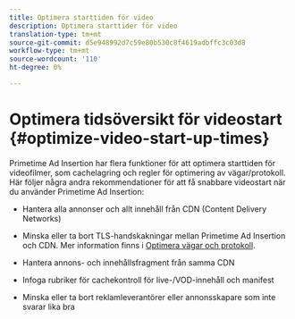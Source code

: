 ```yaml
---
title: Optimera starttiden för video
description: Optimera starttider för video
translation-type: tm+mt
source-git-commit: d5e948992d7c59e80b530c8f4619adbffc3c03d8
workflow-type: tm+mt
source-wordcount: '110'
ht-degree: 0%

---
```



# Optimera tidsöversikt för videostart {#optimize-video-start-up-times}

Primetime Ad Insertion har flera funktioner för att optimera starttiden för videofilmer, som cachelagring och regler för optimering av vägar/protokoll. Här följer några andra rekommendationer för att få snabbare videostart när du använder Primetime Ad Insertion:

* Hantera alla annonser och allt innehåll från CDN (Content Delivery Networks)

* Minska eller ta bort TLS-handskakningar mellan Primetime Ad Insertion och CDN. Mer information finns i [Optimera vägar och protokoll](optimize-routes-protocols.md).

* Hantera annons- och innehållsfragment från samma CDN

* Infoga rubriker för cachekontroll för live-/VOD-innehåll och manifest

* Minska eller ta bort reklamleverantörer eller annonsskapare som inte svarar lika bra

